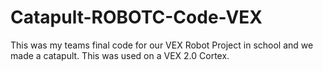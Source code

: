 # Catapult-ROBOTC-Code-VEX

This was my teams final code for our VEX Robot Project in school and we made a catapult. This was used on a VEX 2.0 Cortex.
